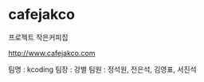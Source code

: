 cafejakco
=========

프로젝트 작은커피집

http://www.cafejakco.com

팀명 : kcoding
팀장 : 강별
팀원 : 정석원, 전은석, 김영표, 서진석
